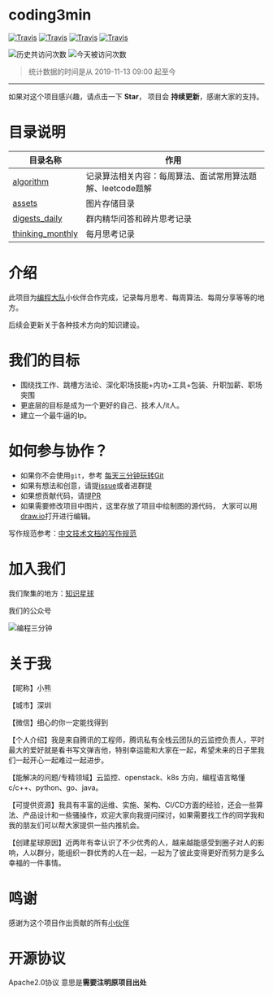 # coding3min

[![Travis](https://img.shields.io/badge/language-C++-green.svg)]()
[![Travis](https://img.shields.io/badge/language-JavaScript-yellow.svg)]()
[![Travis](https://img.shields.io/badge/language-Python-red.svg)]()
[![Travis](https://img.shields.io/badge/language-Java-blue.svg)]()

![历史共访问次数](https://visitor-count-badge.herokuapp.com/total.svg?repo_id=coding3min.coding3min)
![今天被访问次数](https://visitor-count-badge.herokuapp.com/today.svg?repo_id=coding3min.coding3min)

> 统计数据的时间是从 2019-11-13 09:00 起至今

--- 
 
如果对这个项目感兴趣，请点击一下 **Star**， 项目会 **持续更新**，感谢大家的支持。
# 目录说明

|目录名称|  作用 |
|---|---|
|[algorithm](./algorithm)|记录算法相关内容：每周算法、面试常用算法题解、leetcode题解|
|[assets](./assets)|图片存储目录|
|[digests_daily](./digests_daily)|群内精华问答和碎片思考记录|
|[thinking_monthly](./thinking_monthly)|每月思考记录|

# 介绍

此项目为[编程大队](https://t.zsxq.com/rvBMzRv)小伙伴合作完成，记录每月思考、每周算法、每周分享等等的地方。

后续会更新关于各种技术方向的知识建设。

# 我们的目标

- 围绕找工作、跳槽方法论、深化职场技能+内功+工具+包装、升职加薪、职场突围
- 更底层的目标是成为一个更好的自己、技术人/it人。
- 建立一个最牛逼的Ip。

# 如何参与协作？

- 如果你不会使用`git`，参考 [每天三分钟玩转Git](https://mp.weixin.qq.com/s/ReD6suGmPvEmd5wKdylR2w)
- 如果有想法和创意，请提[issue](https://github.com/coding3min/coding3min/issues)或者进群提
- 如果想贡献代码，请提[PR](https://github.com/coding3min/coding3min/pulls)
- 如果需要修改项目中图片，这里存放了项目中绘制图的源代码， 大家可以用[draw.io](https://www.draw.io/)打开进行编辑。

写作规范参考：[中文技术文档的写作规范](https://github.com/ruanyf/document-style-guide)

# 加入我们

我们聚集的地方：[知识星球](https://t.zsxq.com/rvBMzRv)

我们的公众号

![编程三分钟](https://mmbiz.qpic.cn/mmbiz_png/kvBoa7t4PRHibbNpmqiaB0iaWzu4yO2QibYMFb7AgKDVoIC6jRJXVnZ13V5V5KZibxqXlng29hx0thicd0TzicaeicgDfA/640?wx_fmt=png&tp=webp&wxfrom=5&wx_lazy=1&wx_co=1)


# 关于我

【昵称】小熊

【城市】深圳

【微信】细心的你一定能找得到

【个人介绍】我是来自腾讯的工程师，腾讯私有全栈云团队的云监控负责人，平时最大的爱好就是看书写文弹吉他，特别幸运能和大家在一起，希望未来的日子里我们一起开心一起难过一起进步。

【能解决的问题/专精领域】云监控、openstack、k8s 方向，编程语言略懂c/c++、python、go、java。

【可提供资源】我具有丰富的运维、实施、架构、CI/CD方面的经验，还会一些算法、产品设计和一些骚操作，欢迎大家向我提问探讨，如果需要找工作的同学我和我的朋友们可以帮大家提供一些内推机会。

【创建星球原因】近两年有幸认识了不少优秀的人，越来越能感受到圈子对人的影响，人以群分，能组织一群优秀的人在一起，一起为了彼此变得更好而努力是多么幸福的一件事情。


# 鸣谢

感谢为这个项目作出贡献的所有[小伙伴](https://github.com/coding3min/coding3min/graphs/contributors)

# 开源协议

Apache2.0协议 意思是**需要注明原项目出处**

